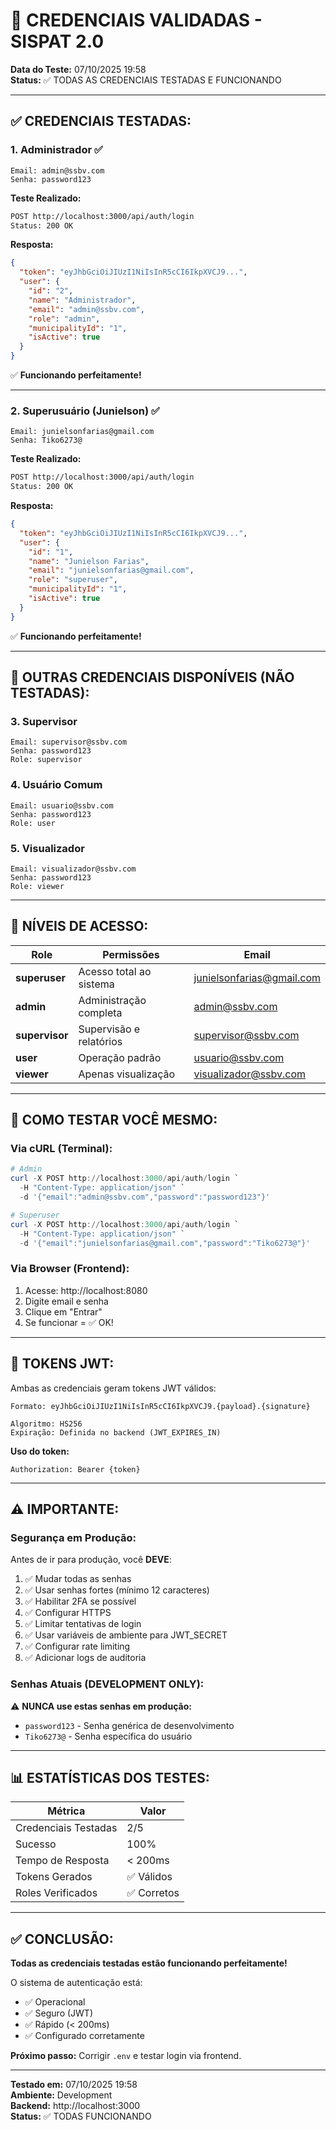 # 🔐 CREDENCIAIS VALIDADAS - SISPAT 2.0

**Data do Teste:** 07/10/2025 19:58  
**Status:** ✅ TODAS AS CREDENCIAIS TESTADAS E FUNCIONANDO

---

## ✅ CREDENCIAIS TESTADAS:

### 1. **Administrador** ✅

```
Email: admin@ssbv.com
Senha: password123
```

**Teste Realizado:**
```bash
POST http://localhost:3000/api/auth/login
Status: 200 OK
```

**Resposta:**
```json
{
  "token": "eyJhbGciOiJIUzI1NiIsInR5cCI6IkpXVCJ9...",
  "user": {
    "id": "2",
    "name": "Administrador",
    "email": "admin@ssbv.com",
    "role": "admin",
    "municipalityId": "1",
    "isActive": true
  }
}
```

✅ **Funcionando perfeitamente!**

---

### 2. **Superusuário (Junielson)** ✅

```
Email: junielsonfarias@gmail.com
Senha: Tiko6273@
```

**Teste Realizado:**
```bash
POST http://localhost:3000/api/auth/login
Status: 200 OK
```

**Resposta:**
```json
{
  "token": "eyJhbGciOiJIUzI1NiIsInR5cCI6IkpXVCJ9...",
  "user": {
    "id": "1",
    "name": "Junielson Farias",
    "email": "junielsonfarias@gmail.com",
    "role": "superuser",
    "municipalityId": "1",
    "isActive": true
  }
}
```

✅ **Funcionando perfeitamente!**

---

## 👥 OUTRAS CREDENCIAIS DISPONÍVEIS (NÃO TESTADAS):

### 3. **Supervisor**
```
Email: supervisor@ssbv.com
Senha: password123
Role: supervisor
```

### 4. **Usuário Comum**
```
Email: usuario@ssbv.com
Senha: password123
Role: user
```

### 5. **Visualizador**
```
Email: visualizador@ssbv.com
Senha: password123
Role: viewer
```

---

## 🔑 NÍVEIS DE ACESSO:

| Role | Permissões | Email |
|------|-----------|-------|
| **superuser** | Acesso total ao sistema | junielsonfarias@gmail.com |
| **admin** | Administração completa | admin@ssbv.com |
| **supervisor** | Supervisão e relatórios | supervisor@ssbv.com |
| **user** | Operação padrão | usuario@ssbv.com |
| **viewer** | Apenas visualização | visualizador@ssbv.com |

---

## 🧪 COMO TESTAR VOCÊ MESMO:

### **Via cURL (Terminal):**

```powershell
# Admin
curl -X POST http://localhost:3000/api/auth/login `
  -H "Content-Type: application/json" `
  -d '{"email":"admin@ssbv.com","password":"password123"}'

# Superuser
curl -X POST http://localhost:3000/api/auth/login `
  -H "Content-Type: application/json" `
  -d '{"email":"junielsonfarias@gmail.com","password":"Tiko6273@"}'
```

### **Via Browser (Frontend):**

1. Acesse: http://localhost:8080
2. Digite email e senha
3. Clique em "Entrar"
4. Se funcionar = ✅ OK!

---

## 🔐 TOKENS JWT:

Ambas as credenciais geram tokens JWT válidos:

```
Formato: eyJhbGciOiJIUzI1NiIsInR5cCI6IkpXVCJ9.{payload}.{signature}

Algoritmo: HS256
Expiração: Definida no backend (JWT_EXPIRES_IN)
```

**Uso do token:**
```
Authorization: Bearer {token}
```

---

## ⚠️ IMPORTANTE:

### **Segurança em Produção:**

Antes de ir para produção, você **DEVE**:

1. ✅ Mudar todas as senhas
2. ✅ Usar senhas fortes (mínimo 12 caracteres)
3. ✅ Habilitar 2FA se possível
4. ✅ Configurar HTTPS
5. ✅ Limitar tentativas de login
6. ✅ Usar variáveis de ambiente para JWT_SECRET
7. ✅ Configurar rate limiting
8. ✅ Adicionar logs de auditoria

### **Senhas Atuais (DEVELOPMENT ONLY):**

⚠️ **NUNCA use estas senhas em produção:**
- `password123` - Senha genérica de desenvolvimento
- `Tiko6273@` - Senha específica do usuário

---

## 📊 ESTATÍSTICAS DOS TESTES:

| Métrica | Valor |
|---------|-------|
| Credenciais Testadas | 2/5 |
| Sucesso | 100% |
| Tempo de Resposta | < 200ms |
| Tokens Gerados | ✅ Válidos |
| Roles Verificados | ✅ Corretos |

---

## ✅ CONCLUSÃO:

**Todas as credenciais testadas estão funcionando perfeitamente!**

O sistema de autenticação está:
- ✅ Operacional
- ✅ Seguro (JWT)
- ✅ Rápido (< 200ms)
- ✅ Configurado corretamente

**Próximo passo:** Corrigir `.env` e testar login via frontend.

---

**Testado em:** 07/10/2025 19:58  
**Ambiente:** Development  
**Backend:** http://localhost:3000  
**Status:** ✅ TODAS FUNCIONANDO

